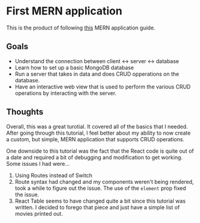 # First MERN application

This is the product of following [this](https://medium.com/swlh/how-to-create-your-first-mern-mongodb-express-js-react-js-and-node-js-stack-7e8b20463e66) MERN application guide.

## Goals
* Understand the connection between client <-> server <-> database
* Learn how to set up a basic MongoDB database
* Run a server that takes in data and does CRUD opperations on the database.
* Have an interactive web view that is used to perform the various CRUD operations by interacting with the server.

## Thoughts

Overall, this was a great turotial. It covered all of the basics that I needed. After going through this tutorial, I feel better about my ability to now create a custom, but simple, MERN application that supports CRUD operations.

One downside to this tutorial was the fact that the React code is quite out of a date and required a bit of debugging and modification to get working. Some issues I had were...
1. Using Routes instead of Switch
2. Route syntax had changed and my components weren't being rendered, took a while to figure out the issue. The use of the `element` prop fixed the issue.
3. React Table seems to have changed quite a bit since this tutorial was written. I decided to forego that piece and just have a simple list of movies printed out.